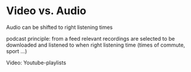 # Video vs. Audio

Audio can be shifted to right listening times

podcast principle: from a feed relevant recordings are selected to be downloaded and listened to when right listening time (times of commute, sport …)

Video: Youtube-playlists